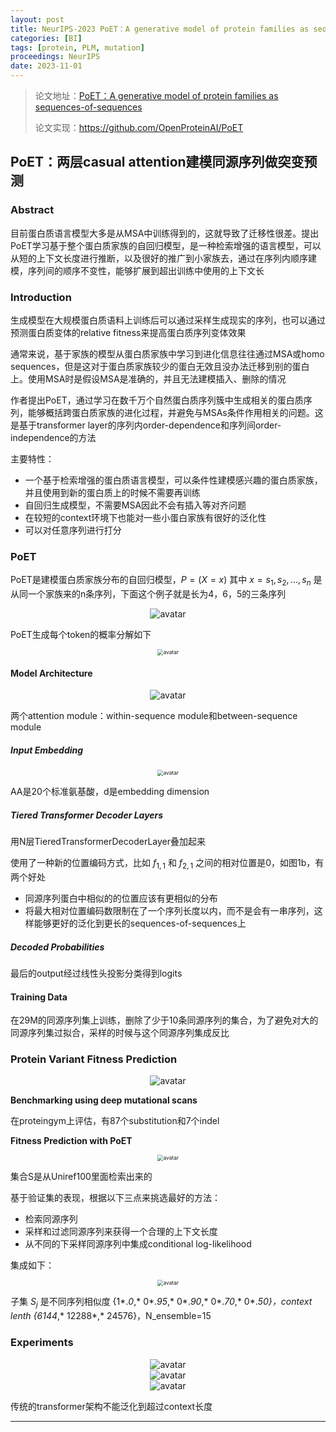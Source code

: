 ```yaml
---
layout: post
title: NeurIPS-2023 PoET：A generative model of protein families as sequences-of-sequences
categories: [BI]
tags: [protein, PLM, mutation]
proceedings: NeurIPS
date: 2023-11-01
---
```


> 论文地址：[PoET：A generative model of protein families as sequences-of-sequences](https://proceedings.neurips.cc/paper_files/paper/2023/file/f4366126eba252699b280e8f93c0ab2f-Paper-Conference.pdf)
>
> 论文实现：<https://github.com/OpenProteinAI/PoET>

## PoET：两层casual attention建模同源序列做突变预测

### Abstract

目前蛋白质语言模型大多是从MSA中训练得到的，这就导致了迁移性很差。提出PoET学习基于整个蛋白质家族的自回归模型，是一种检索增强的语言模型，可以从短的上下文长度进行推断，以及很好的推广到小家族去，通过在序列内顺序建模，序列间的顺序不变性，能够扩展到超出训练中使用的上下文长

### Introduction

生成模型在大规模蛋白质语料上训练后可以通过采样生成现实的序列，也可以通过预测蛋白质变体的relative fitness来提高蛋白质序列变体效果

通常来说，基于家族的模型从蛋白质家族中学习到进化信息往往通过MSA或homo sequences，但是这对于蛋白质家族较少的蛋白无效且没办法迁移到别的蛋白上。使用MSA时是假设MSA是准确的，并且无法建模插入、删除的情况

作者提出PoET，通过学习在数千万个自然蛋白质序列簇中生成相关的蛋白质序列，能够概括跨蛋白质家族的进化过程，并避免与MSAs条件作用相关的问题。这是基于transformer layer的序列内order-dependence和序列间order-independence的方法

主要特性：

- 一个基于检索增强的蛋白质语言模型，可以条件性建模感兴趣的蛋白质家族，并且使用到新的蛋白质上的时候不需要再训练
- 自回归生成模型，不需要MSA因此不会有插入等对齐问题
- 在较短的context环境下也能对一些小蛋白家族有很好的泛化性
- 可以对任意序列进行打分

### PoET

PoET是建模蛋白质家族分布的自回归模型，$P=(X=x)$ 其中 $x=s_1,s_2,...,s_n$ 是从同一个家族来的n条序列，下面这个例子就是长为4，6，5的三条序列

<div align="center" style="float:center"><img src="https://blog-img-1259433191.cos.ap-shanghai.myqcloud.com/PoET/img1.png" alt="avatar" style="zoom:100%;" /></div>

PoET生成每个token的概率分解如下

<div align="center" style="float:center"><img src="https://blog-img-1259433191.cos.ap-shanghai.myqcloud.com/PoET/frm1.png" alt="avatar" style="zoom:60%;" /></div>

#### Model Architecture

<div align="center" style="float:center"><img src="https://blog-img-1259433191.cos.ap-shanghai.myqcloud.com/PoET/fig1.png" alt="avatar" style="zoom:100%;" /></div>

两个attention module：within-sequence module和between-sequence module

##### Input Embedding

<div align="center" style="float:center"><img src="https://blog-img-1259433191.cos.ap-shanghai.myqcloud.com/PoET/frm2.png" alt="avatar" style="zoom:60%;" /></div>

AA是20个标准氨基酸，d是embedding dimension

##### Tiered Transformer Decoder Layers

用N层TieredTransformerDecoderLayer叠加起来

使用了一种新的位置编码方式，比如 $f_{1,1}$ 和 $f_{2,1}$ 之间的相对位置是0，如图1b，有两个好处

- 同源序列蛋白中相似的的位置应该有更相似的分布
- 将最大相对位置编码数限制在了一个序列长度以内，而不是会有一串序列，这样能够更好的泛化到更长的sequences-of-sequences上

##### Decoded Probabilities

最后的output经过线性头投影分类得到logits

#### Training Data

在29M的同源序列集上训练，删除了少于10条同源序列的集合，为了避免对大的同源序列集过拟合，采样的时候与这个同源序列集成反比

### Protein Variant Fitness Prediction

<div align="center" style="float:center"><img src="https://blog-img-1259433191.cos.ap-shanghai.myqcloud.com/PoET/fig2.png" alt="avatar" style="zoom:100%;" /></div>

**Benchmarking using deep mutational scans**

在proteingym上评估，有87个substitution和7个indel

**Fitness Prediction with PoET** 

<div align="center" style="float:center"><img src="https://blog-img-1259433191.cos.ap-shanghai.myqcloud.com/PoET/frm3.png" alt="avatar" style="zoom:60%;" /></div>

集合S是从Uniref100里面检索出来的

基于验证集的表现，根据以下三点来挑选最好的方法：

- 检索同源序列
- 采样和过滤同源序列来获得一个合理的上下文长度
- 从不同的下采样同源序列中集成conditional log-likelihood

集成如下：

<div align="center" style="float:center"><img src="https://blog-img-1259433191.cos.ap-shanghai.myqcloud.com/PoET/frm4.png" alt="avatar" style="zoom:60%;" /></div>

子集 $S_j$ 是不同序列相似度 {1*.*0*,* 0*.*95*,* 0*.*90*,* 0*.*70*,* 0*.*50}，context lenth {6144*,* 12288*,* 24576}，N_ensemble=15

### Experiments

<div align="center" style="float:center"><img src="https://blog-img-1259433191.cos.ap-shanghai.myqcloud.com/PoET/tab1.png" alt="avatar" style="zoom:100%;" /></div>

<div align="center" style="float:center"><img src="https://blog-img-1259433191.cos.ap-shanghai.myqcloud.com/PoET/fig3.png" alt="avatar" style="zoom:100%;" /></div>

<div align="center" style="float:center"><img src="https://blog-img-1259433191.cos.ap-shanghai.myqcloud.com/PoET/fig4.png" alt="avatar" style="zoom:100%;" /></div>

传统的transformer架构不能泛化到超过context长度

<HR align=left color=#987cb9 SIZE=1>